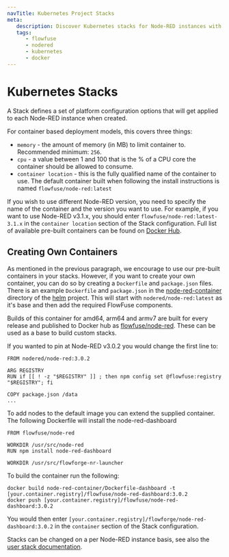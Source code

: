 ```yaml
---
navTitle: Kubernetes Project Stacks
meta:
   description: Discover Kubernetes stacks for Node-RED instances with Helm charts. Customize memory, CPU, and container configurations using Docker for seamless FlowFuse integration.
   tags:
      - flowfuse
      - nodered
      - kubernetes
      - docker
---
```


# Kubernetes Stacks

A Stack defines a set of platform configuration options that will get
applied to each Node-RED instance when created.

For container based deployment models, this covers three things:

 - `memory` - the amount of memory (in MB) to limit container to. Recommended minimum: `256`.
 - `cpu` - a value between 1 and 100 that is the % of a CPU core the container should be allowed to consume.
 - `container location` - this is the fully qualified name of the container to use. The default container built when following the install instructions is named `flowfuse/node-red:latest`

If you wish to use different Node-RED version, you need to specify the name of the container and the version you want to use. For example, if you want to use Node-RED v3.1.x, you should enter `flowfuse/node-red:latest-3.1.x` in the `container location` section of the Stack configuration.
Full list of available pre-built containers can be found on [Docker Hub](https://hub.docker.com/r/flowfuse/node-red/tags).

## Creating Own Containers

As mentioned in the previous paragraph, we encourage to use our pre-built containers in your stacks.
However, if you want to create your own container, you can do so by creating a `Dockerfile` and `package.json` files.
There is an example `Dockerfile` and `package.json` in the [node-red-container](https://github.com/FlowFuse/helm/tree/main/node-red-container) 
directory of the [helm](https://github.com/FlowFuse/helm) project. This will start with `nodered/node-red:latest` 
as it's base and then add the required FlowFuse components.

Builds of this container for amd64, arm64 and armv7 are built for every release and published to Docker hub as [flowfuse/node-red](https://hub.docker.com/r/flowfuse/node-red). These can be used as a base to build custom stacks.

If you wanted to pin at Node-RED v3.0.2 you would change the first line to:

```docker
FROM nodered/node-red:3.0.2

ARG REGISTRY
RUN if [[ ! -z "$REGISTRY" ]] ; then npm config set @flowfuse:registry "$REGISTRY"; fi

COPY package.json /data
...
```

To add nodes to the default image you can extend the supplied container.
The following Dockerfile will install the node-red-dashboard

```docker
FROM flowfuse/node-red

WORKDIR /usr/src/node-red
RUN npm install node-red-dashboard

WORKDIR /usr/src/flowforge-nr-launcher
```

To build the container run the following:

```shell
docker build node-red-container/Dockerfile-dashboard -t [your.container.registry]/flowfuse/node-red-dashboard:3.0.2
docker push [your.container.registry]/flowfuse/node-red-dashboard:3.0.2
```

You would then enter `[your.container.registry]/flowforge/node-red-dashboard:3.0.2` in the `container` section
of the Stack configuration.

Stacks can be changed on a per Node-RED instance basis, see also the
[user stack documentation](../../user/changestack.md).
